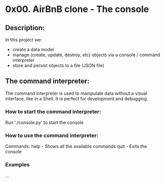 # 0x00. AirBnB clone - The console

## Description:
In this project we:
* create a data model
* manage (create, update, destroy, etc) objects via a console / command interpreter
* store and persist objects to a file (JSON file)

## The command interpreter:
The command interpreter is used to manipulate data without a visual interface, like in a Shell.
It is perfect for development and debugging.

### How to start the command interpreter:
Run './console.py' to start the console

### How to use the command interpreter:
Commands:
help - Shows all the available commands
quit - Exits the console

### Examples
...
